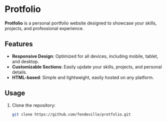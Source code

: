 # Protfolio

**Protfolio** is a personal portfolio website designed to showcase your skills, projects, and professional experience.

## Features

- **Responsive Design**: Optimized for all devices, including mobile, tablet, and desktop.
- **Customizable Sections**: Easily update your skills, projects, and personal details.
- **HTML-based**: Simple and lightweight, easily hosted on any platform.

## Usage

1. Clone the repository:
   ```bash
   git clone https://github.com/fendeville/protfolio.git
